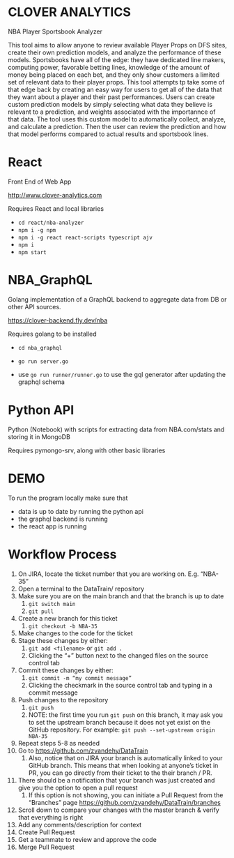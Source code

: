 # CLOVER ANALYTICS
NBA Player Sportsbook Analyzer

This tool aims to allow anyone to review available Player Props on DFS sites, create their own prediction models, and analyze the performance of these models. Sportsbooks have all of the edge: they have dedicated line makers, computing power, favorable betting lines, knowledge of the amount of money being placed on each bet, and they only show customers a limited set of relevant data to their player props. This tool attempts tp take some of that edge back by creating an easy way for users to get all of the data that they want about a player and their past performances. Users can create custom prediction models by simply selecting what data they believe is relevant to a prediction, and weights associated with the importannce of that data. The tool uses this custom model to automatically collect, analyze, and calculate a prediction. Then the user can review the prediction and how that model performs compared to actual results and sportsbook lines.

# React
Front End of Web App

http://www.clover-analytics.com

Requires React and local libraries
- ```cd react/nba-analyzer```
- ```npm i -g npm```
- ```npm i -g react react-scripts typescript ajv``` 
- ```npm i```
- ```npm start```

# NBA_GraphQL
Golang implementation of a GraphQL backend to aggregate data from DB or other API sources.

https://clover-backend.fly.dev/nba

Requires golang to be installed
- ```cd nba_graphql```
- ```go run server.go```


- use `go run runner/runner.go` to use the gql generator after updating the graphql schema

# Python API
Python (Notebook) with scripts for extracting data from NBA.com/stats and storing it in MongoDB

Requires pymongo-srv, along with other basic libraries

# DEMO
To run the program locally make sure that
- data is up to date by running the python api
- the graphql backend is running
- the react app is running

# Workflow Process
1. On JIRA, locate the ticket number that you are working on. E.g. “NBA-35”
2. Open a terminal to the DataTrain/ repository
3. Make sure you are on the main branch and that the branch is up to date
    1. ```git switch main```
    2. ```git pull```
4. Create a new branch for this ticket
    1. ```git checkout -b NBA-35```
5. Make changes to the code for the ticket
6. Stage these changes by either:
    1. ```git add <filename>``` or ```git add .```
    2. Clicking the “+” button next to the changed files on the source control tab
7. Commit these changes by either:
    1. ```git commit -m “my commit message”```
    2. Clicking the checkmark in the source control tab and typing in a commit message
8. Push changes to the repository
    1. ```git push```
    2. NOTE: the first time you run ```git push``` on this branch, it may ask you to set the upstream branch because it does not yet exist on the GitHub repository. For example: ```git push --set-upstream origin NBA-35```
9. Repeat steps 5-8 as needed
10. Go to https://github.com/zvandehy/DataTrain
    1. Also, notice that on JIRA your branch is automatically linked to your GitHub branch. This means that when looking at anyone’s ticket in PR, you can go directly from their ticket to the their branch / PR.
11. There should be a notification that your branch was just created and give you the option to open a pull request
    1. If this option is not showing, you can initiate a Pull Request from the “Branches” page https://github.com/zvandehy/DataTrain/branches
12. Scroll down to compare your changes with the master branch & verify that everything is right
13. Add any comments/description for context
14. Create Pull Request
15. Get a teammate to review and approve the code
16. Merge Pull Request
